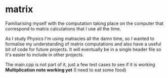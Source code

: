 # matrix
Familiarising myself with the computation taking place on the computer that correspond to matrix calculations that I use all the time.

As I study Physics I'm using matracies all the damn time, so I wanted to formalise my understanding of matrix computations and also have a useful bit of code for future projects.
It will eventually be in a single header file so it's easier to include in other projects.

The main.cpp is not part of it, just a few test cases to see if it is working
**Multiplication note working yet** (I need to eat some food)

